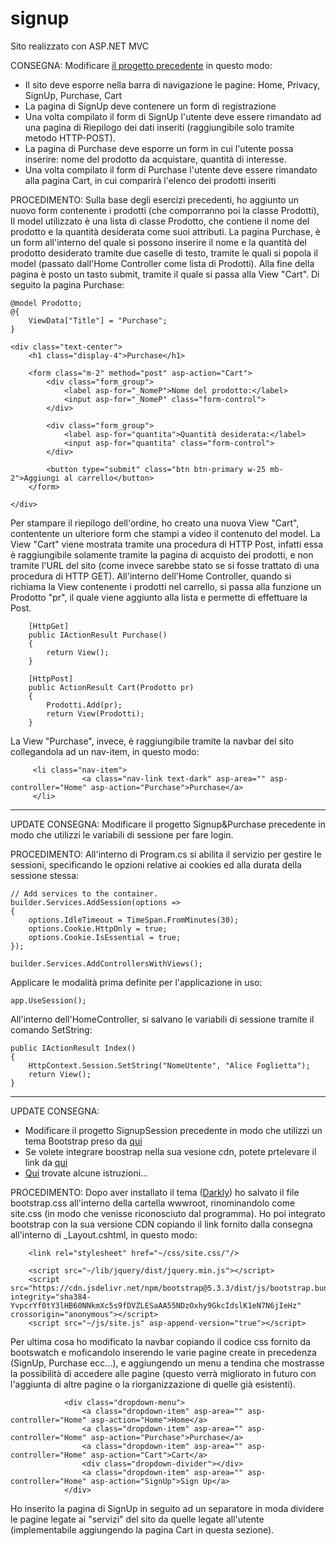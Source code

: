 # signup

Sito realizzato con ASP.NET MVC

CONSEGNA:
Modificare [il progetto precedente](https://github.com/alicefgl/FORM-dotnetMVC) in questo modo:

 - Il sito deve esporre nella barra di navigazione le pagine: Home, Privacy, SignUp, Purchase, Cart
 - La pagina di SignUp deve contenere un form di registrazione
 - Una volta compilato il form di SignUp l'utente deve essere rimandato ad una pagina di Riepilogo dei dati inseriti (raggiungibile solo tramite metodo HTTP-POST).
 - La pagina di Purchase deve esporre un form in cui l'utente possa inserire: nome del prodotto da acquistare, quantità di interesse.
 - Una volta compilato il form di Purchase l'utente deve essere rimandato alla pagina Cart, in cui comparirà l'elenco dei prodotti inseriti

PROCEDIMENTO:
Sulla base degli esercizi precedenti, ho aggiunto un nuovo form contenente i prodotti (che comporranno poi la classe Prodotti),
Il model utilizzato è una lista di classe Prodotto, che contiene il nome del prodotto e la quantità desiderata come suoi attributi.
La pagina Purchase, è un form all'interno del quale si possono inserire il nome e la quantità del prodotto desiderato tramite due caselle di testo, tramite le quali si popola il model (passato dall'Home Controller come lista di Prodotti).
Alla fine della pagina è posto un tasto submit, tramite il quale si passa alla View "Cart".
Di seguito la pagina Purchase:

```
@model Prodotto;
@{
    ViewData["Title"] = "Purchase";
}

<div class="text-center">
    <h1 class="display-4">Purchase</h1>

    <form class="m-2" method="post" asp-action="Cart">
        <div class="form_group">
            <label asp-for="_NomeP">Nome del prodotto:</label>
            <input asp-for="_NomeP" class="form-control">
        </div>

        <div class="form_group">
            <label asp-for="quantita">Quantità desiderata:</label>
            <input asp-for="quantita" class="form-control">
        </div>

        <button type="submit" class="btn btn-primary w-25 mb-2">Aggiungi al carrello</button>
    </form>
    
</div>
```

Per stampare il riepilogo dell'ordine, ho creato una nuova View "Cart", contentente un ulteriore form che stampi a video il contenuto del model.
La View "Cart" viene mostrata tramite una procedura di HTTP Post, infatti essa è raggiungibile solamente tramite la pagina di acquisto dei prodotti, e non tramite l'URL del sito (come invece sarebbe stato se si fosse trattato di una procedura di HTTP GET).
All'interno dell'Home Controller, quando si richiama la View contenente i prodotti nel carrello, si passa alla funzione un Prodotto "pr", il quale viene aggiunto alla lista e permette di effettuare la Post.
```
    [HttpGet]
    public IActionResult Purchase()
    {
        return View();
    }

    [HttpPost]
    public ActionResult Cart(Prodotto pr)
    {
        Prodotti.Add(pr);
        return View(Prodotti);
    }
```
La View "Purchase", invece, è raggiungibile tramite la navbar del sito collegandola ad un nav-item, in questo modo:
```
     <li class="nav-item">
                <a class="nav-link text-dark" asp-area="" asp-controller="Home" asp-action="Purchase">Purchase</a>
     </li>
```
_____________________________________________________________________________________________________________________________________________________________________________________________________________________________________________
UPDATE CONSEGNA:
Modificare il progetto Signup&Purchase precedente in modo che utilizzi le variabili di sessione per fare login.

PROCEDIMENTO:
All'interno di Program.cs si abilita il servizio per gestire le sessioni, specificando le opzioni relative ai cookies ed alla durata della sessione stessa:
```
// Add services to the container.
builder.Services.AddSession(options =>
{
    options.IdleTimeout = TimeSpan.FromMinutes(30);
    options.Cookie.HttpOnly = true;
    options.Cookie.IsEssential = true;
});

builder.Services.AddControllersWithViews();
```
Applicare le modalità prima definite per l'applicazione in uso:
```
app.UseSession();
```
All'interno dell'HomeController, si salvano le variabili di sessione tramite il comando SetString:
```
public IActionResult Index()
{
    HttpContext.Session.SetString("NomeUtente", "Alice Foglietta");
    return View();
}
```
_____________________________________________________________________________________________________________________________________________________________________________________________________________________________________________
UPDATE CONSEGNA:
- Modificare il progetto SignupSession precedente in modo che utilizzi un tema Bootstrap preso da [qui](https://bootswatch.com/)
- Se volete integrare boostrap nella sua vesione cdn, potete prtelevare il link da [qui](https://getbootstrap.com/)
- [Qui](https://www.youtube.com/watch?v=bUgFQeUaze0&ab_channel=DigitalTechJoint) trovate alcune istruzioni...

PROCEDIMENTO:
Dopo aver installato il tema ([Darkly](https://bootswatch.com/darkly/)) ho salvato il file bootstrap.css all'interno della cartella wwwroot, rinominandolo come site.css (in modo che venisse riconosciuto dal programma).
Ho poi integrato bootstrap con la sua versione CDN copiando il link fornito dalla consegna all'interno di _Layout.cshtml, in questo modo:
```
    <link rel="stylesheet" href="~/css/site.css/"/>
```
```
    <script src="~/lib/jquery/dist/jquery.min.js"></script>
    <script src="https://cdn.jsdelivr.net/npm/bootstrap@5.3.3/dist/js/bootstrap.bundle.min.js" integrity="sha384-YvpcrYf0tY3lHB60NNkmXc5s9fDVZLESaAA55NDzOxhy9GkcIdslK1eN7N6jIeHz" crossorigin="anonymous"></script>
    <script src="~/js/site.js" asp-append-version="true"></script>
```
Per ultima cosa ho modificato la navbar copiando il codice css fornito da bootswatch e moficandolo inserendo le varie pagine create in precedenza (SignUp, Purchase ecc...), e aggiungendo un menu a tendina che mostrasse la possibilità di accedere alle pagine (questo verrà migliorato in futuro con l'aggiunta di altre pagine o la riorganizzazione di quelle già esistenti).
```
            <div class="dropdown-menu">
                <a class="dropdown-item" asp-area="" asp-controller="Home" asp-action="Home">Home</a>
                <a class="dropdown-item" asp-area="" asp-controller="Home" asp-action="Purchase">Purchase</a>
                <a class="dropdown-item" asp-area="" asp-controller="Home" asp-action="Cart">Cart</a>
                <div class="dropdown-divider"></div>
                <a class="dropdown-item" asp-area="" asp-controller="Home" asp-action="SignUp">Sign Up</a>
            </div>
```
Ho inserito la pagina di SignUp in seguito ad un separatore in moda dividere le pagine legate ai "servizi" del sito da quelle legate all'utente (implementabile aggiungendo la pagina Cart in questa sezione).
